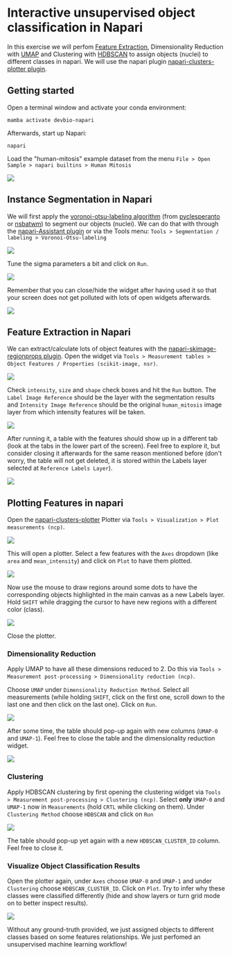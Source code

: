 # Interactive unsupervised object classification in Napari

In this exercise we will perfom [Feature Extraction](https://focalplane.biologists.com/2023/05/03/feature-extraction-in-napari/), Dimensionality Reduction with [UMAP](https://umap-learn.readthedocs.io/en/latest/#) and Clustering with [HDBSCAN](https://hdbscan.readthedocs.io/en/latest/index.html) to assign objects (nuclei) to different classes in napari.
We will use the napari plugin [napari-clusters-plotter plugin](https://github.com/BiAPoL/napari-clusters-plotter?tab=readme-ov-file#napari-clusters-plotter).

## Getting started

Open a terminal window and activate your conda environment:

```
mamba activate devbio-napari
```

Afterwards, start up Napari:

```
napari
```

Load the "human-mitosis" example dataset from the menu `File > Open Sample > napari builtins > Human Mitosis`

![](ncp1.png)

## Instance Segmentation in Napari

We will first apply the [voronoi-otsu-labeling algorithm](https://haesleinhuepf.github.io/BioImageAnalysisNotebooks/20_image_segmentation/11_voronoi_otsu_labeling.html) (from [pyclesperanto](https://github.com/clEsperanto/pyclesperanto_prototype?tab=readme-ov-file#py-clesperanto) or [nsbatwm](https://github.com/haesleinhuepf/napari-segment-blobs-and-things-with-membranes/tree/main?tab=readme-ov-file#napari-segment-blobs-and-things-with-membranes-nsbatwm)) to segment our objects (nuclei). We can do that with through the [napari-Assistant plugin]() or via the Tools menu: `Tools > Segmentation / labeling > Voronoi-Otsu-labeling`

![](ncp2.png)

Tune the sigma parameters a bit and click on `Run`.

![](ncp3.png)

Remember that you can close/hide the widget after having used it so that your screen does not get polluted with lots of open widgets afterwards.

![](ncp4.png)

## Feature Extraction in Napari

We can extract/calculate lots of object features with the [napari-skimage-regionprops plugin](https://github.com/haesleinhuepf/napari-skimage-regionprops?tab=readme-ov-file#napari-skimage-regionprops-nsr). Open the widget via `Tools > Measurement tables > Object Features / Properties (scikit-image, nsr)`.

![](ncp5.png)

Check `intensity`, `size` and `shape` check boxes and hit the `Run` button. The `Label Image Reference` should be the layer with the segmentation results and `Intensity Image Reference` should be the original `human_mitosis` image layer from which intensity features will be taken.

![](ncp6.png)

After running it, a table with the features should show up in a different tab (look at the tabs in the lower part of the screen). Feel free to explore it, but consider closing it afterwards for the same reason mentioned before (don't worry, the table will not get deleted, it is stored within the Labels layer selected at `Reference Labels Layer`).

![](ncp7.png)

## Plotting Features in napari

Open the [napari-clusters-plotter](https://github.com/BiAPoL/napari-clusters-plotter?tab=readme-ov-file#napari-clusters-plotter) Plotter via `Tools > Visualization > Plot measurements (ncp)`.

![](ncp8.png)

This will open a plotter. Select a few features with the `Axes` dropdown (like `area` and `mean_intensity`) and click on `Plot` to have them plotted.

![](ncp9.png)

Now use the mouse to draw regions around some dots to have the corresponding objects highlighted in the main canvas as a new Labels layer. Hold `SHIFT` while dragging the cursor to have new regions with a different color (class).

![](ncp10_manual_sel.gif)

Close the plotter.

### Dimensionality Reduction

Apply UMAP to have all these dimensions reduced to 2. Do this via `Tools > Measurement post-processing > Dimensionality reduction (ncp)`. 

Choose `UMAP` under `Dimensionality Reduction Method`.  Select all measurements (while holding `SHIFT`, click on the first one, scroll down to the last one and then click on the last one). Click on `Run`.

![](ncp11.png)

After some time, the table should pop-up again with new columns (`UMAP-0` and `UMAP-1`). Feel free to close the table and the dimensionality reduction widget.

![](ncp12.png)

### Clustering

Apply HDBSCAN clustering by first opening the clustering widget via `Tools > Measurement post-processing > Clustering (ncp)`. Select **only** `UMAP-0` and `UMAP-1` now in `Measurements` (hold `CRTL` while clicking on them). Under `Clustering Method` choose `HDBSCAN` and click on `Run`

![](ncp13.png)

The table should pop-up yet again with a new `HDBSCAN_CLUSTER_ID` column. Feel free to close it.

### Visualize Object Classification Results

Open the plotter again, under `Axes` choose `UMAP-0` and `UMAP-1` and under `Clustering` choose `HDBSCAN_CLUSTER_ID`. Click on `Plot`. Try to infer why these classes were classified differently (hide and show layers or turn grid mode on to better inspect results).

![](ncp14.png)

Without any ground-truth provided, we just assigned objects to different classes based on some features relationships. We just perfomed an unsupervised machine learning workflow!